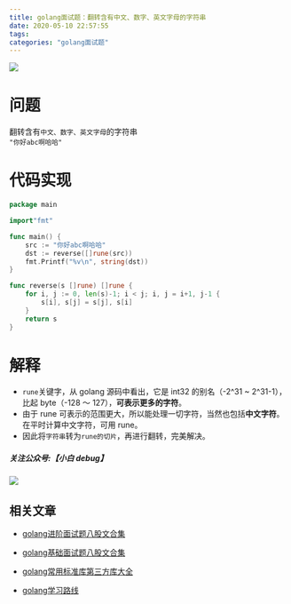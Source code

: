 ```yaml
---
title: golang面试题：翻转含有中文、数字、英文字母的字符串
date: 2020-05-10 22:57:55
tags:
categories: "golang面试题"
---
```


![](https://imgconvert.csdnimg.cn/aHR0cHM6Ly9pbWdrci5jbi1iai51ZmlsZW9zLmNvbS8wNzdhMGZlOC1lZDU2LTQ5ODItYjRmNy1iNzZhMGYyYWIwNmYucG5n?x-oss-process=image/format,png)

<!-- more -->

# 问题

翻转含有`中文、数字、英文字母`的字符串  
`"你好abc啊哈哈"`

# 代码实现

```go
package main

import"fmt"

func main() {
	src := "你好abc啊哈哈"
	dst := reverse([]rune(src))
	fmt.Printf("%v\n", string(dst))
}

func reverse(s []rune) []rune {
	for i, j := 0, len(s)-1; i < j; i, j = i+1, j-1 {
		s[i], s[j] = s[j], s[i]
	}
	return s
}

```

# 解释

- `rune`关键字，从 golang 源码中看出，它是 int32 的别名（-2^31 ~ 2^31-1），比起 byte（-128 ～ 127），**可表示更多的字符**。
- 由于 rune 可表示的范围更大，所以能处理一切字符，当然也包括**中文字符**。在平时计算中文字符，可用 rune。
- 因此将`字符串`转为`rune的切片`，再进行翻转，完美解决。

##### 关注公众号:【小白 debug】

![](https://cdn.xiaobaidebug.top/1696069689495.png)

## 相关文章
- [golang进阶面试题八股文合集](https://golangguide.top/golang/%E9%9D%A2%E8%AF%95%E9%A2%98/2.Go%E8%BF%9B%E9%98%B6.html)

- [golang基础面试题八股文合集](https://golangguide.top/golang/%E9%9D%A2%E8%AF%95%E9%A2%98/1.Go%E5%85%A5%E9%97%A8.html)

- [golang常用标准库第三方库大全](https://golangguide.top/golang/%E5%B8%B8%E7%94%A8%E5%8C%85%E5%A4%A7%E5%85%A8.html)

- [golang学习路线](https://golangguide.top/golang/%E5%AD%A6%E4%B9%A0%E8%B7%AF%E7%BA%BF.html)